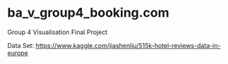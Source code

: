 # ba_v_group4_booking.com
Group 4 Visualisation Final Project

Data Set:
https://www.kaggle.com/jiashenliu/515k-hotel-reviews-data-in-europe
